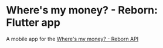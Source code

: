 # Where's my money? - Reborn: Flutter app

A mobile app for the [Where's my money? - Reborn API](https://github.com/wmm/wmm-flutter)
